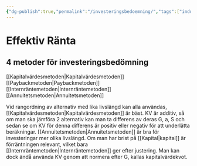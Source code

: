 ```yaml
---
{"dg-publish":true,"permalink":"/investeringsbedoemning/","tags":["industriellekonomi"]}
---
```





# Effektiv Ränta


## 4 metoder för investeringsbedömning
[[Kapitalvärdesmetoden\|Kapitalvärdesmetoden]]
[[Paybackmetoden\|Paybackmetoden]]
[[Internräntemetoden\|Internräntemetoden]]
[[Annuitetsmetoden\|Annuitetsmetoden]]

Vid rangordning av alternativ med lika livslängd kan alla användas, [[Kapitalvärdesmetoden\|Kapitalvärdesmetoden]] är bäst.
KV är additiv, så om man ska jämföra 2 alternativ kan man ta differens av deras G, a, S och sedan se om KV för denna differens är positiv eller negativ för att underlätta beräkningar. [[Annuitetsmetoden\|Annuitetsmetoden]] är bra för investeringar mer olika livslängd. Om man har brist på [[Kapital\|kapital]] är förräntningen relevant, vilket bara [[Internräntemetoden\|Internräntemetoden]] ger efter justering. Man kan dock ändå använda KV genom att normera efter G, kallas kapitalvärdekvot.